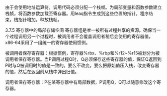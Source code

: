 由于会使用地址运算符，调用代码必须分配一个栈帧。为局部变量和函数参数建立栈帧，将函数参数加载至寄存器。用leaq指令生成到这些位置的指针。程序结束，栈指针增加，释放栈帧。

3.7.5 寄存器中的局部存储空间
寄存器组是唯一被所有过程共享的资源。确保当一个过程调用另一个过程时，被调用者不会覆盖调用者稍后会使用的寄存器值。x86-64采用了一组统一的寄存器使用惯例。

被调用者保存寄存器：根据惯例，寄存器%rbx、%rbp和%r12~%r15被划分为被调用者保存寄存器。当P调用过程Q时，Q必须保存这些寄存器的值，保证Q返回到P时与Q被调用时的值是一致的。要么不改变，要么把原始值压入栈，改变寄存器的值，然后在返回前从栈中弹出旧值。

调用者保存寄存器：P在某寄存器中有局部数据，P调用Q，Q可以随意修改这个寄存器。
